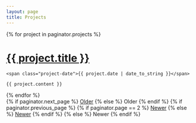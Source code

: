 ```yaml
---
layout: page
title: Projects
---
```



<div class="project">
  {% for project in paginator.projects %}
  <div class="project">
    <h1 class="project-title">
      <a href="{{ project.url }}">
        {{ project.title }}
      </a>
    </h1>

    <span class="project-date">{{ project.date | date_to_string }}</span>

    {{ project.content }}
  </div>
  {% endfor %}
</div>

<div class="pagination">
  {% if paginator.next_page %}
    <a class="pagination-item older" href="/page{{paginator.next_page}}">Older</a>
  {% else %}
    <span class="pagination-item older">Older</span>
  {% endif %}
  {% if paginator.previous_page %}
    {% if paginator.page == 2 %}
      <a class="pagination-item newer" href="/">Newer</a>
    {% else %}
      <a class="pagination-item newer" href="/page{{paginator.previous_page}}">Newer</a>
    {% endif %}
  {% else %}
    <span class="pagination-item newer">Newer</span>
  {% endif %}
</div>